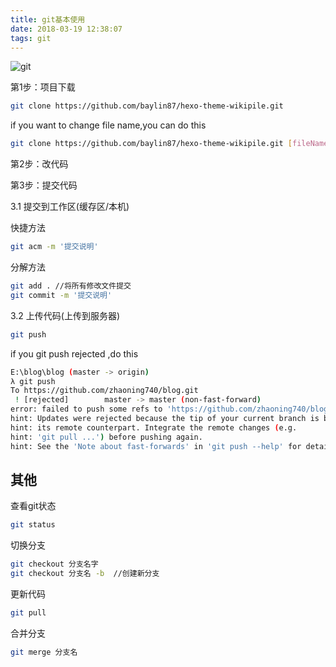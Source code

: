 ```yaml
---
title: git基本使用
date: 2018-03-19 12:38:07
tags: git
---
```


![git](E:\blog\shiyue\source\_posts\img\git.jpg)

第1步：项目下载

```bash
git clone https://github.com/baylin87/hexo-theme-wikipile.git 
```

if you want to change file name,you can do this

~~~bash
git clone https://github.com/baylin87/hexo-theme-wikipile.git [fileName]
~~~

第2步：改代码

第3步：提交代码

3.1 提交到工作区(缓存区/本机)

快捷方法

```bash
git acm -m '提交说明'
```

分解方法

```bash
git add . //将所有修改文件提交
git commit -m '提交说明'
```

3.2 上传代码(上传到服务器)

```bash
git push
```


if you git push rejected ,do this
```bash
E:\blog\blog (master -> origin)
λ git push
To https://github.com/zhaoning740/blog.git
 ! [rejected]        master -> master (non-fast-forward)
error: failed to push some refs to 'https://github.com/zhaoning740/blog.git'
hint: Updates were rejected because the tip of your current branch is behind
hint: its remote counterpart. Integrate the remote changes (e.g.
hint: 'git pull ...') before pushing again.
hint: See the 'Note about fast-forwards' in 'git push --help' for details.
```



## 其他

查看git状态

```bash
git status
```

切换分支

```bash
git checkout 分支名字
git checkout 分支名 -b  //创建新分支
```

更新代码

```bash
git pull
```

合并分支

```bash
git merge 分支名
```

```

```




